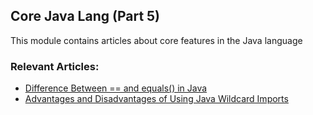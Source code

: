 ## Core Java Lang (Part 5)

This module contains articles about core features in the Java language

### Relevant Articles:

- [Difference Between == and equals() in Java](https://www.baeldung.com/java-equals-method-operator-difference)
- [Advantages and Disadvantages of Using Java Wildcard Imports](https://www.baeldung.com/java-wildcard-imports)
